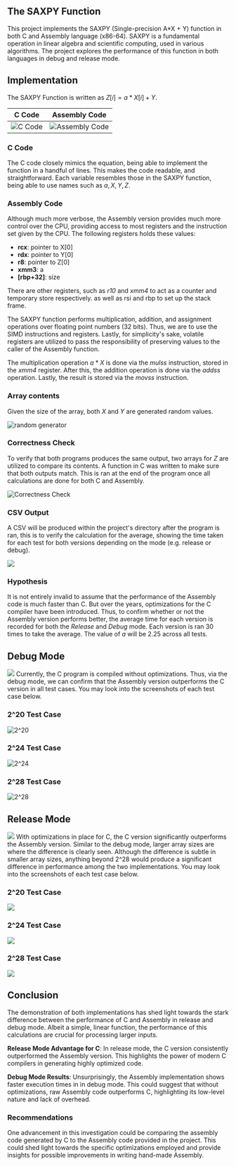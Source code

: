 ## The SAXPY Function
This project implements the SAXPY (Single-precision A\*X + Y) function in both C and Assembly language (x86-64). SAXPY is a fundamental operation in linear algebra and scientific computing, used in various algorithms. The project explores the performance of this function in both languages in debug and release mode. 

## Implementation
The SAXPY Function is written as $Z[i] = a * X[i] + Y$. 

| C Code | Assembly Code | 
| ---------- | --------- | 
| ![C Code](C_code.png) | ![Assembly Code](Asm_code.png)

### C Code
The C code closely mimics the equation, being able to implement the function in a handful of lines. This makes the code readable, and straightforward. Each variable resembles those in the SAXPY function, being able to use names such as $a, X, Y, Z$. 

### Assembly Code
Although much more verbose, the Assembly version provides much more control over the CPU, providing access to most registers and the instruction set given by the CPU. The following registers holds these values:
- **rcx**: pointer to X\[0]
- **rdx**: pointer to Y\[0]
- **r8**: pointer to Z\[0]
- **xmm3**: a
- **\[rbp+32]**: size 

There are other registers, such as *r10* and *xmm4* to act as a counter and temporary store respectively. as well as rsi and rbp to set up the stack frame. 

The SAXPY function performs multiplication, addition, and assignment operations over floating point numbers (32 bits). Thus, we are to use the SIMD instructions and registers. Lastly, for simplicity's sake, volatile registers are utilized to pass the responsibility of preserving values to the caller of the Assembly function. 

The multiplication operation $a  * X$ is done via the *mulss* instruction, stored in the *xmm4* register. After this, the addition operation is done via the *addss* operation. Lastly, the result is stored via the *movss* instruction. 

### Array contents 
Given the size of the array, both $X$ and $Y$ are generated random values.

![random generator](random_gen.png)

### Correctness Check
To verify that both programs produces the same output, two arrays for $Z$ are utilized to compare its contents. A function in C was written to make sure that both outputs match. This is ran at the end of the program once all calculations are done for both C and Assembly.

![Correctness Check](correctness.png)

### CSV Output
A CSV will be produced within the project's directory after the program is ran, this is to verify the calculation for the average, showing the time taken for each test for both versions depending on the mode (e.g. release or debug). 

![](csv_sample.png)

### Hypothesis
It is not entirely invalid to assume that the performance of the Assembly code is much faster than C. But over the years, optimizations for the C compiler have been introduced. Thus, to confirm whether or not the Assembly version performs better, the average time for each version is recorded for both the *Release* and *Debug* mode. Each version is ran 30 times to take the average.  The value of $a$ will be $2.25$ across all tests.

## Debug Mode
![](c_vs_asm_debug.png)
Currently, the C program is compiled without optimizations. Thus, via the debug mode, we can confirm that the Assembly version outperforms the C version in all test cases. You may look into the screenshots of each test case below.

### 2^20 Test Case
![2^20](debug_20.png)

### 2^24 Test Case
![2^24](debug_24.png)

### 2^28 Test Case
![2^28](debug_28.png)
  
## Release Mode
![](c_vs_asm_release.png)
With optimizations in place for C, the C version significantly outperforms the Assembly version. Similar to the debug mode, larger array sizes are where the difference is clearly seen. Although the difference is subtle in smaller array sizes, anything beyond 2^28 would produce a significant  difference in performance among the two implementations. You may look into the screenshots of each test case below.

### 2^20 Test Case
![](release_20.png)

### 2^24 Test Case
![](release_24.png)

### 2^28 Test Case
![](release_28.png)

## Conclusion
The demonstration of both implementations has shed light towards the stark difference between the performance of C and Assembly in release and debug mode. Albeit a simple, linear function, the performance of this calculations are crucial for processing larger inputs.

**Release Mode Advantage for C**: In release mode, the C version consistently outperformed the Assembly version. This highlights the power of modern C compilers in generating highly optimized code.

**Debug Mode Results**: Unsurprisingly, the Assembly implementation shows faster execution times in in debug mode. This could suggest that without optimizations, raw Assembly code outperforms C, highlighting its low-level nature and lack of overhead.

### Recommendations
One advancement in this investigation could be comparing the assembly code generated by C to the Assembly code provided in the project. This could shed light towards the specific optimizations employed and provide insights for possible improvements in writing hand-made Assembly. 












